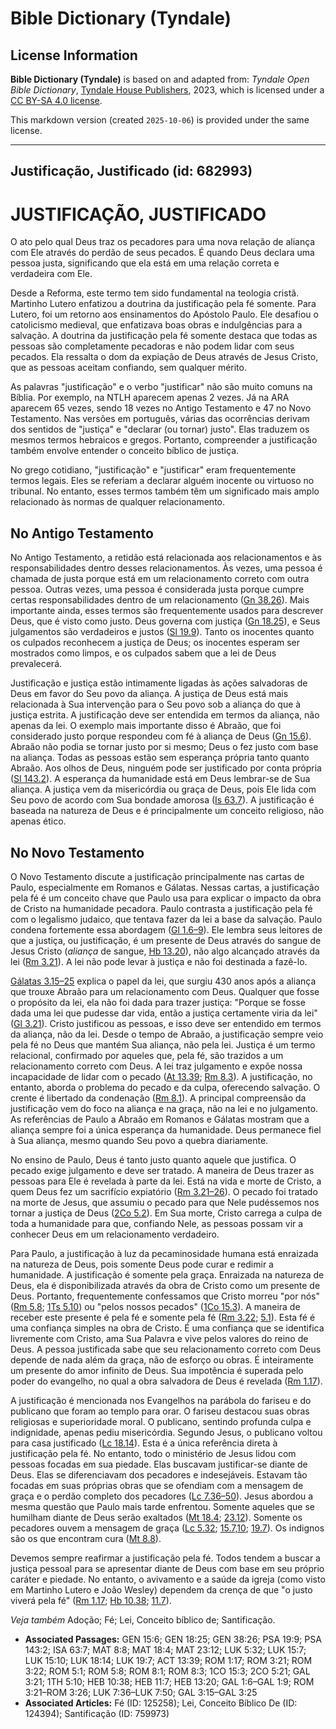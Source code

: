 # Bible Dictionary (Tyndale)

## License Information

**Bible Dictionary (Tyndale)** is based on and adapted from: _Tyndale Open Bible Dictionary_, [Tyndale House Publishers](https://tyndaleopenresources.com/), 2023, which is licensed under a [CC BY-SA 4.0 license](https://creativecommons.org/licenses/by-sa/4.0/legalcode.en).

This markdown version (created `2025-10-06`) is provided under the same license.



--------------------------------

## Justificação, Justificado (id: 682993)

JUSTIFICAÇÃO, JUSTIFICADO
=========================

O ato pelo qual Deus traz os pecadores para uma nova relação de aliança com Ele através do perdão de seus pecados. É quando Deus declara uma pessoa justa, significando que ela está em uma relação correta e verdadeira com Ele.

Desde a Reforma, este termo tem sido fundamental na teologia cristã. Martinho Lutero enfatizou a doutrina da justificação pela fé somente. Para Lutero, foi um retorno aos ensinamentos do Apóstolo Paulo. Ele desafiou o catolicismo medieval, que enfatizava boas obras e indulgências para a salvação. A doutrina da justificação pela fé somente destaca que todas as pessoas são completamente pecadoras e não podem lidar com seus pecados. Ela ressalta o dom da expiação de Deus através de Jesus Cristo, que as pessoas aceitam confiando, sem qualquer mérito.

As palavras "justificação" e o verbo "justificar" não são muito comuns na Bíblia. Por exemplo, na NTLH aparecem apenas 2 vezes. Já na ARA aparecem 65 vezes, sendo 18 vezes no Antigo Testamento e 47 no Novo Testamento. Nas versões em português, várias das ocorrências derivam dos sentidos de "justiça" e "declarar (ou tornar) justo". Elas traduzem os mesmos termos hebraicos e gregos. Portanto, compreender a justificação também envolve entender o conceito bíblico de justiça.

No grego cotidiano, "justificação" e "justificar" eram frequentemente termos legais. Eles se referiam a declarar alguém inocente ou virtuoso no tribunal. No entanto, esses termos também têm um significado mais amplo relacionado às normas de qualquer relacionamento.

No Antigo Testamento
--------------------

No Antigo Testamento, a retidão está relacionada aos relacionamentos e às responsabilidades dentro desses relacionamentos. Às vezes, uma pessoa é chamada de justa porque está em um relacionamento correto com outra pessoa. Outras vezes, uma pessoa é considerada justa porque cumpre certas responsabilidades dentro de um relacionamento ([Gn 38\.26](https://ref.ly/Gen38:26)). Mais importante ainda, esses termos são frequentemente usados para descrever Deus, que é visto como justo. Deus governa com justiça ([Gn 18\.25](https://ref.ly/Gen18:25)), e Seus julgamentos são verdadeiros e justos ([Sl 19\.9](https://ref.ly/Ps19:9)). Tanto os inocentes quanto os culpados reconhecem a justiça de Deus; os inocentes esperam ser mostrados como limpos, e os culpados sabem que a lei de Deus prevalecerá.

Justificação e justiça estão intimamente ligadas às ações salvadoras de Deus em favor do Seu povo da aliança. A justiça de Deus está mais relacionada à Sua intervenção para o Seu povo sob a aliança do que à justiça estrita. A justificação deve ser entendida em termos da aliança, não apenas da lei. O exemplo mais importante disso é Abraão, que foi considerado justo porque respondeu com fé à aliança de Deus ([Gn 15\.6](https://ref.ly/Gen15:6)). Abraão não podia se tornar justo por si mesmo; Deus o fez justo com base na aliança. Todas as pessoas estão sem esperança própria tanto quanto Abraão. Aos olhos de Deus, ninguém pode ser justificado por conta própria ([Sl 143\.2](https://ref.ly/Ps143:2)). A esperança da humanidade está em Deus lembrar\-se de Sua aliança. A justiça vem da misericórdia ou graça de Deus, pois Ele lida com Seu povo de acordo com Sua bondade amorosa ([Is 63\.7](https://ref.ly/Isa63:7)). A justificação é baseada na natureza de Deus e é principalmente um conceito religioso, não apenas ético.

No Novo Testamento
------------------

O Novo Testamento discute a justificação principalmente nas cartas de Paulo, especialmente em Romanos e Gálatas. Nessas cartas, a justificação pela fé é um conceito chave que Paulo usa para explicar o impacto da obra de Cristo na humanidade pecadora. Paulo contrasta a justificação pela fé com o legalismo judaico, que tentava fazer da lei a base da salvação. Paulo condena fortemente essa abordagem ([Gl 1\.6–9](https://ref.ly/Gal1:6-Gal1:9)). Ele lembra seus leitores de que a justiça, ou justificação, é um presente de Deus através do sangue de Jesus Cristo (*aliança* de sangue, [Hb 13\.20](https://ref.ly/Heb13:20)), não algo alcançado através da lei ([Rm 3\.21](https://ref.ly/Rom3:21)). A lei não pode levar à justiça e não foi destinada a fazê\-lo.

[Gálatas 3\.15–25](https://ref.ly/Gal3:15-Gal3:25) explica o papel da lei, que surgiu 430 anos após a aliança que trouxe Abraão para um relacionamento com Deus. Qualquer que fosse o propósito da lei, ela não foi dada para trazer justiça: "Porque se fosse dada uma lei que pudesse dar vida, então a justiça certamente viria da lei" ([Gl 3\.21](https://ref.ly/Gal3:21)). Cristo justificou as pessoas, e isso deve ser entendido em termos da aliança, não da lei. Desde o tempo de Abraão, a justificação sempre veio pela fé no Deus que mantém Sua aliança, não pela lei. Justiça é um termo relacional, confirmado por aqueles que, pela fé, são trazidos a um relacionamento correto com Deus. A lei traz julgamento e expõe nossa incapacidade de lidar com o pecado ([At 13\.39](https://ref.ly/Acts13:39); [Rm 8\.3](https://ref.ly/Rom8:3)). A justificação, no entanto, aborda o problema do pecado e da culpa, oferecendo salvação. O crente é libertado da condenação ([Rm 8\.1](https://ref.ly/Rom8:1)). A principal compreensão da justificação vem do foco na aliança e na graça, não na lei e no julgamento. As referências de Paulo a Abraão em Romanos e Gálatas mostram que a aliança sempre foi a única esperança da humanidade. Deus permanece fiel à Sua aliança, mesmo quando Seu povo a quebra diariamente.

No ensino de Paulo, Deus é tanto justo quanto aquele que justifica. O pecado exige julgamento e deve ser tratado. A maneira de Deus trazer as pessoas para Ele é revelada à parte da lei. Está na vida e morte de Cristo, a quem Deus fez um sacrifício expiatório ([Rm 3\.21–26](https://ref.ly/Rom3:21-Rom3:26)). O pecado foi tratado na morte de Jesus, que assumiu o pecado para que Nele pudéssemos nos tornar a justiça de Deus ([2Co 5\.2](https://ref.ly/2Cor5:21)). Em Sua morte, Cristo carrega a culpa de toda a humanidade para que, confiando Nele, as pessoas possam vir a conhecer Deus em um relacionamento verdadeiro.

Para Paulo, a justificação à luz da pecaminosidade humana está enraizada na natureza de Deus, pois somente Deus pode curar e redimir a humanidade. A justificação é somente pela graça. Enraizada na natureza de Deus, ela é disponibilizada através da obra de Cristo como um presente de Deus. Portanto, frequentemente confessamos que Cristo morreu "por nós" ([Rm 5\.8](https://ref.ly/Rom5:8); [1Ts 5\.10](https://ref.ly/1Thess5:10)) ou "pelos nossos pecados" ([1Co 15\.3](https://ref.ly/1Cor15:3)). A maneira de receber este presente é pela fé e somente pela fé ([Rm 3\.22](https://ref.ly/Rom3:22); [5\.1](https://ref.ly/Rom5:1)). Esta fé é uma confiança simples na obra de Cristo. É uma confiança que se identifica livremente com Cristo, ama Sua Palavra e vive pelos valores do reino de Deus. A pessoa justificada sabe que seu relacionamento correto com Deus depende de nada além da graça, não de esforço ou obras. É inteiramente um presente do amor infinito de Deus. Sua impotência é superada pelo poder do evangelho, no qual a obra salvadora de Deus é revelada ([Rm 1\.17](https://ref.ly/Rom1:17)).

A justificação é mencionada nos Evangelhos na parábola do fariseu e do publicano que foram ao templo para orar. O fariseu destacou suas obras religiosas e superioridade moral. O publicano, sentindo profunda culpa e indignidade, apenas pediu misericórdia. Segundo Jesus, o publicano voltou para casa justificado ([Lc 18\.14](https://ref.ly/Luke18:14)). Esta é a única referência direta à justificação pela fé. No entanto, todo o ministério de Jesus lidou com pessoas focadas em sua piedade. Elas buscavam justificar\-se diante de Deus. Elas se diferenciavam dos pecadores e indesejáveis. Estavam tão focadas em suas próprias obras que se ofendiam com a mensagem de graça e o perdão completo dos pecadores ([Lc 7\.36–50](https://ref.ly/Luke7:36-Luke7:50)). Jesus abordou a mesma questão que Paulo mais tarde enfrentou. Somente aqueles que se humilham diante de Deus serão exaltados ([Mt 18\.4](https://ref.ly/Matt18:4); [23\.12](https://ref.ly/Matt23:12)). Somente os pecadores ouvem a mensagem de graça ([Lc 5\.32](https://ref.ly/Luke5:32); [15\.7,10](https://ref.ly/Luke15:7); [19\.7](https://ref.ly/Luke19:7)). Os indignos são os que encontram cura ([Mt 8\.8](https://ref.ly/Matt8:8)).

Devemos sempre reafirmar a justificação pela fé. Todos tendem a buscar a justiça pessoal para se apresentar diante de Deus com base em seu próprio caráter e piedade. No entanto, o avivamento e a saúde da igreja (como visto em Martinho Lutero e João Wesley) dependem da crença de que "o justo viverá pela fé" ([Rm 1\.17](https://ref.ly/Rom1:17); [Hb 10\.38](https://ref.ly/Heb10:38); [11\.7](https://ref.ly/Heb11:7)).

*Veja também* Adoção; Fé; Lei, Conceito bíblico de; Santificação.

* **Associated Passages:** GEN 15:6; GEN 18:25; GEN 38:26; PSA 19:9; PSA 143:2; ISA 63:7; MAT 8:8; MAT 18:4; MAT 23:12; LUK 5:32; LUK 15:7; LUK 15:10; LUK 18:14; LUK 19:7; ACT 13:39; ROM 1:17; ROM 3:21; ROM 3:22; ROM 5:1; ROM 5:8; ROM 8:1; ROM 8:3; 1CO 15:3; 2CO 5:21; GAL 3:21; 1TH 5:10; HEB 10:38; HEB 11:7; HEB 13:20; GAL 1:6–GAL 1:9; ROM 3:21–ROM 3:26; LUK 7:36–LUK 7:50; GAL 3:15–GAL 3:25
* **Associated Articles:** Fé (ID: 125258); Lei, Conceito Bíblico De (ID: 124394); Santificação (ID: 759973)

